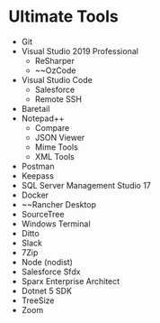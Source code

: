 Ultimate Tools
==

* Git
* Visual Studio 2019 Professional
  * ReSharper
  * ~~OzCode
* Visual Studio Code
  * Salesforce
  * Remote SSH
* Baretail
* Notepad++
  * Compare
  * JSON Viewer
  * Mime Tools
  * XML Tools
* Postman
* Keepass
* SQL Server Management Studio 17
* Docker
* ~~Rancher Desktop
* SourceTree
* Windows Terminal
* Ditto
* Slack
* 7Zip
* Node (nodist)
* Salesforce Sfdx
* Sparx Enterprise Architect
* Dotnet 5 SDK
* TreeSize
* Zoom
